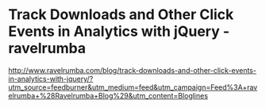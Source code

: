 <!--
id: 283716324
link: http://kevinisom.info/post/283716324/track-downloads-and-other-click-events-in-analytics
slug: track-downloads-and-other-click-events-in-analytics
date: Tue Dec 15 2009 11:50:53 GMT+1300 (NZDT)
raw: {"blog_name":"kevinisom","id":283716324,"post_url":"http://kevinisom.info/post/283716324/track-downloads-and-other-click-events-in-analytics","slug":"track-downloads-and-other-click-events-in-analytics","type":"link","date":"2009-12-14 22:50:53 GMT","timestamp":1260831053,"state":"published","format":"html","reblog_key":"myTUTJin","tags":[],"short_url":"http://tmblr.co/Zw68YyGwIha","highlighted":[],"feed_item":"http://www.ravelrumba.com/blog/track-downloads-and-other-click-events-in-analytics-with-jquery/?utm_source=feedburner&utm_medium=feed&utm_campaign=Feed%3A+ravelrumba+%28Ravelrumba+Blog%29&utm_content=Bloglines","from_feed_id":"650234","note_count":0,"title":"Track Downloads and Other Click Events in Analytics with jQuery - ravelrumba","url":"http://www.ravelrumba.com/blog/track-downloads-and-other-click-events-in-analytics-with-jquery/?utm_source=feedburner&utm_medium=feed&utm_campaign=Feed%3A+ravelrumba+%28Ravelrumba+Blog%29&utm_content=Bloglines","description":""}
publish: 2009-12-015
tags: 
title: Track Downloads and Other Click Events in Analytics with jQuery - ravelrumba
-->


Track Downloads and Other Click Events in Analytics with jQuery - ravelrumba
============================================================================

<http://www.ravelrumba.com/blog/track-downloads-and-other-click-events-in-analytics-with-jquery/?utm_source=feedburner&utm_medium=feed&utm_campaign=Feed%3A+ravelrumba+%28Ravelrumba+Blog%29&utm_content=Bloglines>

